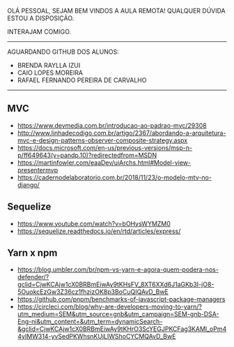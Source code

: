 OLÁ PESSOAL, SEJAM BEM VINDOS A AULA REMOTA!
QUALQUER DÚVIDA ESTOU A DISPOSIÇÃO.

INTERAJAM COMIGO.

---

AGUARDANDO GITHUB DOS ALUNOS:

- BRENDA RAYLLA IZUI
- CAIO LOPES MOREIRA
- RAFAEL FERNANDO PEREIRA DE CARVALHO

---

## MVC
- https://www.devmedia.com.br/introducao-ao-padrao-mvc/29308
- http://www.linhadecodigo.com.br/artigo/2367/abordando-a-arquitetura-mvc-e-design-patterns-observer-composite-strategy.aspx
- https://docs.microsoft.com/en-us/previous-versions/msp-n-p/ff649643(v=pandp.10)?redirectedfrom=MSDN
- https://martinfowler.com/eaaDev/uiArchs.html#Model-view-presentermvp
- https://cadernodelaboratorio.com.br/2018/11/23/o-modelo-mtv-no-django/

## Sequelize
- https://www.youtube.com/watch?v=bOHysWYMZM0
- https://sequelize.readthedocs.io/en/rtd/articles/express/

## Yarn x npm
- https://blog.umbler.com/br/npm-vs-yarn-e-agora-quem-podera-nos-defender/?gclid=CjwKCAjw1cX0BRBmEiwAy9tKHsFV_8XT6XXd6J1aGKb3I-jO8-5OuokcEzGw3Z36cz1fhzizOK8p3BoCuQIQAvD_BwE
- https://github.com/pnpm/benchmarks-of-javascript-package-managers
- https://circleci.com/blog/why-are-developers-moving-to-yarn/?utm_medium=SEM&utm_source=gnb&utm_campaign=SEM-gnb-DSA-Eng-ni&utm_content=&utm_term=dynamicSearch-&gclid=CjwKCAjw1cX0BRBmEiwAy9tKHrO3ScYEGJPKCFag3KAMl_oPm44yIMW314-yvSedPKWhsnKUjLIWShoCYCMQAvD_BwE